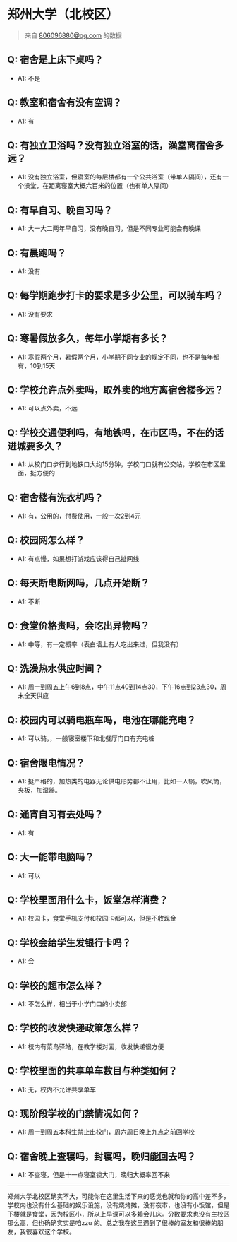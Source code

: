 # 郑州大学（北校区）
> 来自 806096880@qq.com 的数据
## Q: 宿舍是上床下桌吗？
- A1: 不是
## Q: 教室和宿舍有没有空调？
- A1: 有
## Q: 有独立卫浴吗？没有独立浴室的话，澡堂离宿舍多远？
- A1: 没有独立浴室，但寝室的每层楼都有一个公共浴室（带单人隔间），还有一个澡堂，在距离寝室大概六百米的位置（也有单人隔间）
## Q: 有早自习、晚自习吗？
- A1: 大一大二两年早自习，没有晚自习，但是不同专业可能会有晚课
## Q: 有晨跑吗？
- A1: 没有
## Q: 每学期跑步打卡的要求是多少公里，可以骑车吗？
- A1: 没有要求
## Q: 寒暑假放多久，每年小学期有多长？
- A1: 寒假两个月，暑假两个月，小学期不同专业的规定不同，也不是每年都有，10到15天
## Q: 学校允许点外卖吗，取外卖的地方离宿舍楼多远？
- A1: 可以点外卖，不远
## Q: 学校交通便利吗，有地铁吗，在市区吗，不在的话进城要多久？
- A1: 从校门口步行到地铁口大约15分钟，学校门口就有公交站，学校在市区里面，挺方便的
## Q: 宿舍楼有洗衣机吗？
- A1: 有，公用的，付费使用，一般一次2到4元
## Q: 校园网怎么样？
- A1: 有点慢，如果想打游戏应该得自己扯网线
## Q: 每天断电断网吗，几点开始断？
- A1: 不断
## Q: 食堂价格贵吗，会吃出异物吗？
- A1: 中等，有一定概率（表白墙上有人吃出来过，但我没有）
## Q: 洗澡热水供应时间？
- A1: 周一到周五上午6到8点，中午11点40到14点30，下午16点到23点30，周末全天供应
## Q: 校园内可以骑电瓶车吗，电池在哪能充电？
- A1: 可以骑，，一般寝室楼下和北餐厅门口有充电桩
## Q: 宿舍限电情况？
- A1: 挺严格的，加热类的电器无论供电形势都不让用，比如一人锅，吹风筒，夹板，加湿器。
## Q: 通宵自习有去处吗？
- A1: 有
## Q: 大一能带电脑吗？
- A1: 可以
## Q: 学校里面用什么卡，饭堂怎样消费？
- A1: 校园卡，食堂手机支付和校园卡都可以，但是不收现金
## Q: 学校会给学生发银行卡吗？
- A1: 会
## Q: 学校的超市怎么样？
- A1: 不怎么样，相当于小学门口的小卖部
## Q: 学校的收发快递政策怎么样？
- A1: 校内有菜鸟驿站，在教学楼对面，收发快递很方便
## Q: 学校里面的共享单车数目与种类如何？
- A1: 无，校内不允许共享单车
## Q: 现阶段学校的门禁情况如何？
- A1: 周一到周五本科生禁止出校门，周六周日晚上九点之前回学校
## Q: 宿舍晚上查寝吗，封寝吗，晚归能回去吗？
- A1: 不查寝，但是十一点寝室锁大门，晚归大概率回不来
***
郑州大学北校区确实不大，可能你在这里生活下来的感觉也就和你的高中差不多，学校内也没有什么基础的娱乐设施，没有烧烤摊，没有夜市，也没有小饭馆，但是下楼就是食堂，因为校区小，所以上早课可以多赖会儿床。分数要求也没有主校区那么高，但也确确实实是咱zzu 的。总之我在这里遇到了很棒的室友和很棒的朋友，我很喜欢这个学校。